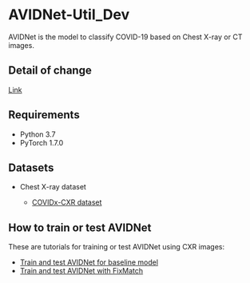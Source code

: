 AVIDNet-Util_Dev
========

AVIDNet is the model to classify COVID-19 based on Chest X-ray or CT images.

## Detail of change

[Link](https://www.notion.so/Util-363be4a8343347f282ea410b52a94cec)

## Requirements

* Python 3.7
* PyTorch 1.7.0

## Datasets

* Chest X-ray dataset

  * [COVIDx-CXR dataset](https://github.com/lindawangg/COVID-Net/blob/master/docs/COVIDx.md)


## How to train or test AVIDNet

These are tutorials for training or test AVIDNet using CXR images:

* [Train and test AVIDNet for baseline model](train_and_test_aivdnet_with_cxr_and_baseline.ipynb)
* [Train and test AVIDNet with FixMatch](train_and_test_aivdnet_with_cxr_and_fixmatch.ipynb)

